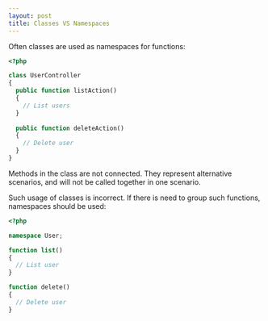 ```yaml
---
layout: post
title: Classes VS Namespaces
---
```


Often classes are used as namespaces for functions:

```php
<?php

class UserController
{
  public function listAction()
  {
    // List users
  }
  
  public function deleteAction()
  {
    // Delete user
  }
}
```

Methods in the class are not connected. They represent alternative scenarios, and will not be called together in one scenario.

Such usage of classes is incorrect. If there is need to group such functions, namespaces should be used:

```php
<?php

namespace User;

function list()
{
  // List user
}

function delete()
{
  // Delete user
}
```
